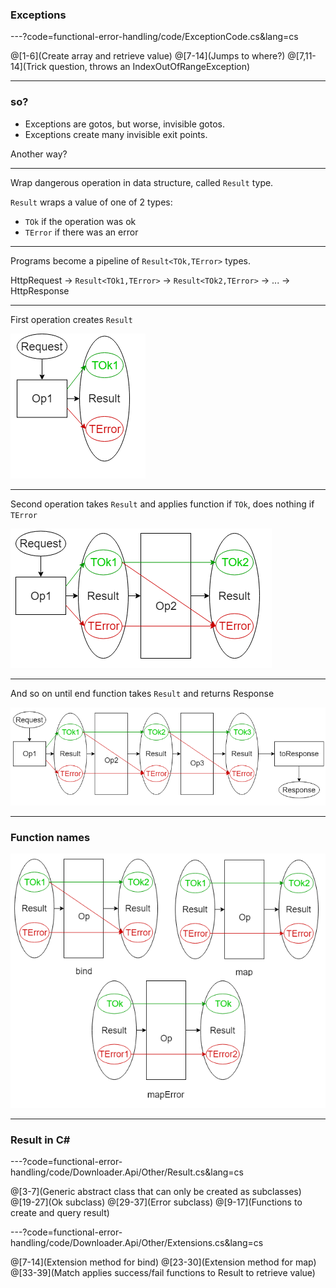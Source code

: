 ### Exceptions

---?code=functional-error-handling/code/ExceptionCode.cs&lang=cs

@[1-6](Create array and retrieve value)
@[7-14](Jumps to where?)
@[7,11-14](Trick question, throws an IndexOutOfRangeException)

---

### so?

- Exceptions are gotos, but worse, invisible gotos.
- Exceptions create many invisible exit points.

Another way?

---

Wrap dangerous operation in data structure, called `Result` type.

`Result` wraps a value of one of 2 types:

- `TOk` if the operation was ok
- `TError` if there was an error

---

Programs become a pipeline of `Result<TOk,TError>` types.

HttpRequest -> `Result<TOk1,TError>` -> `Result<TOk2,TError>` -> ... -> HttpResponse

---

First operation creates `Result` 

![Pipeline1](functional-error-handling/assets/img/Pipeline1.png)

---

Second operation takes `Result` and applies function if `TOk`, does nothing if `TError`

![Pipeline2](functional-error-handling/assets/img/Pipeline2.png)

---

And so on until end function takes `Result` and returns Response

![Pipeline3](functional-error-handling/assets/img/Pipeline3.png)

---

### Function names

![Terms](functional-error-handling/assets/img/Terms.png)

---

### Result in C# ###


---?code=functional-error-handling/code/Downloader.Api/Other/Result.cs&lang=cs

@[3-7](Generic abstract class that can only be created as subclasses)
@[19-27](Ok subclass)
@[29-37](Error subclass)
@[9-17](Functions to create and query result)


---?code=functional-error-handling/code/Downloader.Api/Other/Extensions.cs&lang=cs

@[7-14](Extension method for bind)
@[23-30](Extension method for map)
@[33-39](Match applies success/fail functions to Result to retrieve value)
